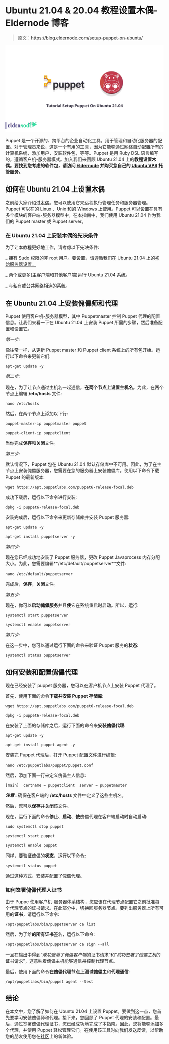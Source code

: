 # Ubuntu 21.04 & 20.04 教程设置木偶- Eldernode 博客

> 原文：<https://blog.eldernode.com/setup-puppet-on-ubuntu/>

![Tutorial Setup Puppet On Ubuntu 21.04](img/bd88c98268071ba21dfdf7f704f5f6c8.png)

Puppet 是一个开源的、跨平台的企业自动化工具，用于管理和自动化服务器的配置。对于管理员来说，这是一个有用的工具，因为它能够通过网络自动配置所有的计算机系统，添加用户，安装软件包，等等。Puppet 是用 Ruby DSL 语言编写的，遵循客户机-服务器模式。加入我们来回顾 Ubuntu 21.04 上的**教程设置木偶。要找到您考虑的软件包，请访问 [Eldernode](https://eldernode.com/) 并购买您自己的 [Ubuntu VPS](https://eldernode.com/ubuntu-vps/) 托管服务。**

## **如何在 Ubuntu 21.04 上设置木偶**

之前给大家介绍过[木偶](https://blog.eldernode.com/puppet-service-for-linux/)。您可以使用它来远程执行管理任务和服务器管理。Puppet 可以在[的 Linux](https://blog.eldernode.com/tag/linux/) 、Unix 和[的 Windows](https://blog.eldernode.com/tag/windows/) 上使用。Puppet 可以设置在具有多个模块的客户端-服务器模型中，在本指南中，我们使用 Ubuntu 21.04 作为我们的 Puppet master 或 Puppet server。

### **在 Ubuntu 21.04 上安装木偶的先决条件**

为了让本教程更好地工作，请考虑以下先决条件:

_ 拥有 Sudo 权限的非 root 用户。要设置，请遵循我们在 Ubuntu 21.04 上的[初始服务器设置。](https://blog.eldernode.com/initial-server-setup-on-ubuntu-21-04/)

_ 两个或更多(主客户端和其他客户端)运行 Ubuntu 21.04 系统。

_ 与私有或公共网络相连的系统。

## **在 Ubuntu 21.04 上安装傀儡师和代理**

Puppet 使用客户机-服务器模型，其中 Puppetmaster 控制 Puppet 代理的配置信息。让我们来看一下在 Ubuntu 21.04 上安装 Puppet 所需的步骤，然后准备配置和设置它。

*第一步:*

像往常一样，从更新 Puppet master 和 Puppet client 系统上的所有包开始。运行以下命令来更新它们:

```
apt-get update -y
```

*第二步:*

现在，为了让节点通过主机名一起通信，**在两个节点上设置主机名**。为此，在两个节点上编辑 **/etc/hosts** 文件:

```
nano /etc/hosts
```

然后，在两个节点上添加以下行:

```
puppet-master-ip puppetmaster puppet
```

```
puppet-client-ip puppetclient
```

当你完成**保存**和**关闭**文件。

*第三步:*

默认情况下，Puppet 包在 Ubuntu 21.04 默认存储库中不可用。因此，为了在主节点上安装傀儡服务器，您需要在您的服务器上安装傀儡库。使用以下命令下载 Puppet 的最新版本:

```
wget https://apt.puppetlabs.com/puppet6-release-focal.deb
```

成功下载后，运行以下命令进行安装:

```
dpkg -i puppet6-release-focal.deb
```

安装完成后，运行以下命令来更新存储库并安装 Puppet 服务器:

```
apt-get update -y
```

```
apt-get install puppetserver -y
```

*第四步:*

现在您已经成功地安装了 Puppet 服务器，更改 Puppet Javaprocess 内存分配大小。为此，您需要编辑**/etc/default/puppetserver**文件:

```
nano /etc/default/puppetserver
```

完成后，**保存**，**关闭**文件。

*第五步:*

现在，你可以**启动傀儡服务**并且**使**它在系统重启时启动。所以，运行:

```
systemctl start puppetserver
```

```
systemctl enable puppetserver
```

*第六步:*

在这一步中，您可以通过运行下面的命令来验证 Puppet 服务的**状态**:

```
systemctl status puppetserver
```

## **如何安装和配置傀儡代理**

现在已经安装了 puppet 服务器，您可以在客户机节点上安装 Puppet 代理了。

首先，使用下面的命令**下载并安装 Puppet 存储库**:

```
wget https://apt.puppetlabs.com/puppet6-release-focal.deb
```

```
dpkg -i puppet6-release-focal.deb
```

在安装了上面的存储库之后，运行下面的命令来**安装傀儡代理**:

```
apt-get update -y
```

```
apt-get install puppet-agent -y
```

安装完 Puppet 代理后，打开 Puppet 配置文件进行编辑:

```
nano /etc/puppetlabs/puppet/puppet.conf
```

然后，添加下面一行来定义傀儡主人信息:

```
[main]  certname = puppetclient  server = puppetmaster
```

***注意* :** 确保在客户端的 **/etc/hosts** 文件中定义了这些主机名。

然后，您可以**保存**并**关闭**该文件。

现在，运行下面的命令**停止**、**启动**、**使**傀儡代理在客户端启动时自动启动:

```
sudo systemctl stop puppet
```

```
systemctl start puppet
```

```
systemctl enable puppet
```

同样，要验证傀儡的**状态**，运行以下命令:

```
systemctl status puppet
```

通过这种方式，安装并配置了傀儡代理。

### **如何签署傀儡代理人证书**

由于 Puppe 使用客户机-服务器体系结构，您应该在代理节点配置它之前批准每个代理节点的证书请求。在此部分中，切换回服务器节点。要列出服务器上所有可用的**证书**，请运行以下命令:

```
/opt/puppetlabs/bin/puppetserver ca list
```

然后，为了给**的所有证书**签名，运行以下命令:

```
/opt/puppetlabs/bin/puppetserver ca sign --all
```

一旦在输出中得到“*成功签署了傀儡客户端*的证书请求”和“*成功签署了傀儡主机*的证书请求”，这意味着傀儡主机能够通信并控制代理节点。

最后，使用下面的命令**在傀儡代理节点上测试傀儡主**和**代理通信**:

```
/opt/puppetlabs/bin/puppet agent --test
```

## 结论

在本文中，您了解了如何在 Ubuntu 21.04 上设置 Puppet。要做到这一点，您首先要学习安装傀儡师和代理。接下来，您回顾了 Puppet 代理的安装和配置。最后，通过签署傀儡代理证书，您已经成功地完成了本指南。因此，您将能够添加多个代理，并使用 Puppet 轻松管理它们。在使用该工具时向我们发送反馈，以帮助您的朋友使用您在[社区](https://community.eldernode.com/)上的新体验。